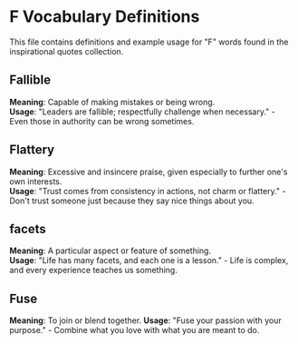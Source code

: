 # F Vocabulary Definitions

This file contains definitions and example usage for "F" words found in the inspirational quotes collection.

## Fallible

**Meaning**: Capable of making mistakes or being wrong.  
**Usage**: "Leaders are fallible; respectfully challenge when necessary." - Even those in authority can be wrong sometimes.

## Flattery

**Meaning**: Excessive and insincere praise, given especially to further one's own interests.  
**Usage**: "Trust comes from consistency in actions, not charm or flattery." - Don't trust someone just because they say nice things about you.

## facets

**Meaning**: A particular aspect or feature of something.  
**Usage**: "Life has many facets, and each one is a lesson." - Life is complex, and every experience teaches us something.

## Fuse

**Meaning**: To join or blend together.
**Usage**: "Fuse your passion with your purpose." - Combine what you love with what you are meant to do.
